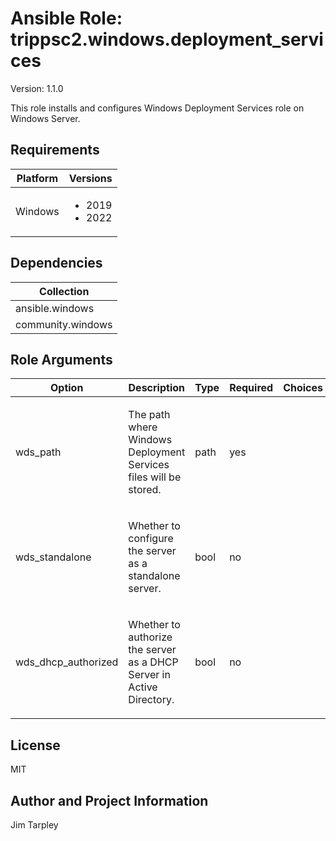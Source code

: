 <!-- BEGIN_ANSIBLE_DOCS -->

# Ansible Role: trippsc2.windows.deployment_services
Version: 1.1.0

This role installs and configures Windows Deployment Services role on Windows Server.

## Requirements

| Platform | Versions |
| -------- | -------- |
| Windows | <ul><li>2019</li><li>2022</li></ul> |

## Dependencies

| Collection |
| ---------- |
| ansible.windows |
| community.windows |

## Role Arguments
|Option|Description|Type|Required|Choices|Default|
|---|---|---|---|---|---|
| wds_path | <p>The path where Windows Deployment Services files will be stored.</p> | path | yes |  |  |
| wds_standalone | <p>Whether to configure the server as a standalone server.</p> | bool | no |  |  |
| wds_dhcp_authorized | <p>Whether to authorize the server as a DHCP Server in Active Directory.</p> | bool | no |  |  |


## License
MIT

## Author and Project Information
Jim Tarpley
<!-- END_ANSIBLE_DOCS -->
